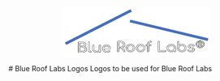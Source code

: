 <p align="center">
<img align="center" width="296" height="100" src="https://raw.githubusercontent.com/Blue-Roof-Labs/Blue-Roof-Labs-Logos/main/Blue-Roof-Labs-Logo-White-BlackOutline.svg?token=AKPRSI7PAZCTF6SDRRJL2SDBEZ75A">
</p>
# Blue Roof Labs Logos
 Logos to be used for Blue Roof Labs
